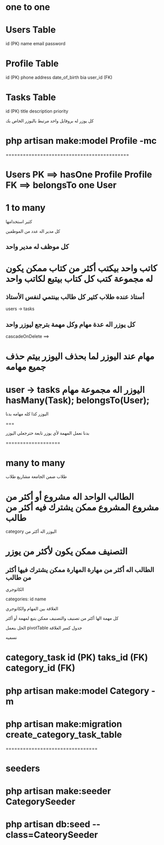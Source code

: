 # one to one 

# Users Table
id (PK)
name
email
password

# Profile Table
id (PK)
phone
address
date_of_birth
bia
user_id (FK)

# Tasks Table
id (PK)
title
description
priority

كل يوزر له بروفايل واحد
مرتبط باليوزر الخاص بك

# php artisan make:model Profile -mc

===========================================

Users PK ==> hasOne Profile
Profile FK ==> belongsTo one User
=====================

# 1 to many 

كثير استخدامها

كل مدير اله عدد من الموظفين

كل موظف له مدير واحد
---------------------
كاتب واحد بيكتب أكثر من كتاب ممكن يكون له مجموعة كتب
كل كتاب بيتبع لكاتب واحد
=======================
أستاذ عنده طلاب كثير
كل طالب بينتمي لنفس الأستاذ
------------------------------

users -> tasks

كل يوزر اله عدة مهام
وكل مهمة بترجع ليوزر واحد
--------------------

cascadeOnDelete ==>

مهام عند اليوزر
لما بحذف اليوزر بيتم حذف جميع مهامه 
==================

user -> tasks
اليوزر اله مجموعة مهام
hasMany(Task);
belongsTo(User);
====

اليوزر كذا كله مهامه بدنا

===

بدنا نعمل المهمة لأي يوزر تابعة
حترجعلي اليوزر

===================

# many to many

طلاب ضمن الجامعة
مشاريع 
طلاب

الطالب الواحد اله مشروع أو أكثر من مشروع
المشروع ممكن يشترك فيه أكثر من طالب
===

category اليوزر اله أكثر من 

التصنيف ممكن يكون لأكثر من يوزر
=============

الطالب اله أكثر من مهارة
المهارة ممكن يشترك فيها أكثر من طالب
----------------------------------

الكاتوجري

categories:
id 
name

العلاقة بين المهام والكاتوجري

كل مهمة الها أكثر من تصنيف
والتصنيف ممكن يتبع لمهمة أو أكثر

الحل بنعمل 
pivotTable
جدول كسر العلاقة

نسميه

category_task
id (PK)
taks_id (FK)
category_id (FK)
============

# php artisan make:model Category -m
# php artisan make:migration create_category_task_table
================================

# seeders

# php artisan make:seeder CategorySeeder 

# php artisan db:seed --class=CateorySeeder
